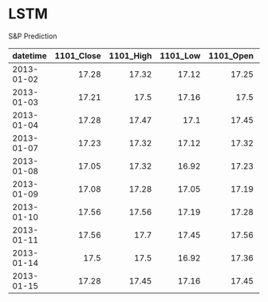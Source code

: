 # LSTM
S&amp;P Prediction

| datetime     |   1101_Close |   1101_High |   1101_Low |   1101_Open |   1101_Volume |   1102_Close |   1102_High |   1102_Low |   1102_Open |   1102_Volume |
|--------------|-------------:|------------:|-----------:|------------:|--------------:|-------------:|------------:|-----------:|------------:|--------------:|
| 2013-01-02   |        17.28 |       17.32 |      17.12 |       17.25 |          6374 |        21.24 |       21.32 |      21.18 |       21.21 |          2856 |
| 2013-01-03   |        17.21 |       17.5  |      17.16 |       17.5  |          9710 |        21.27 |       21.27 |      21.18 |       21.27 |          2193 |
| 2013-01-04   |        17.28 |       17.47 |      17.1  |       17.45 |          8682 |        21.1  |       21.3  |      20.98 |       21.27 |          3016 |
| 2013-01-07   |        17.23 |       17.32 |      17.12 |       17.32 |          5067 |        20.98 |       21.01 |      20.78 |       20.98 |          2796 |
| 2013-01-08   |        17.05 |       17.32 |      16.92 |       17.23 |          6454 |        20.9  |       20.98 |      20.84 |       20.95 |          1535 |
| 2013-01-09   |        17.08 |       17.28 |      17.05 |       17.19 |          5776 |        20.93 |       21.15 |      20.84 |       20.87 |          1729 |
| 2013-01-10   |        17.56 |       17.56 |      17.19 |       17.28 |         15592 |        21.38 |       21.38 |      20.93 |       21.1  |          5475 |
| 2013-01-11   |        17.56 |       17.7  |      17.45 |       17.56 |          7716 |        21.32 |       21.47 |      21.12 |       21.44 |          5346 |
| 2013-01-14   |        17.5  |       17.5  |      16.92 |       17.36 |         11525 |        21.32 |       21.32 |      21.01 |       21.21 |          2566 |
| 2013-01-15   |        17.28 |       17.45 |      17.16 |       17.45 |          6009 |        21.1  |       21.32 |      21.04 |       21.32 |          2601 |


